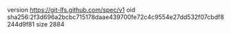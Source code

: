 version https://git-lfs.github.com/spec/v1
oid sha256:2f3d696a2bcbc715178daae439700fe72c4c9554e27dd532f07cbdf8244d9f81
size 2884
